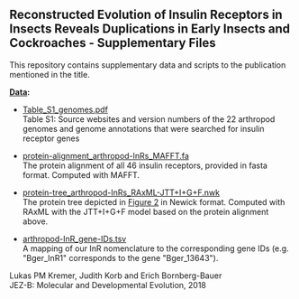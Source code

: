 ## Reconstructed Evolution of Insulin Receptors in Insects Reveals Duplications in Early Insects and Cockroaches - Supplementary Files

This repository contains supplementary data and scripts to the publication mentioned in the title.

**[Data](data/):**

* [Table_S1_genomes.pdf](data/Table_S1_genomes.pdf)  
Table S1: Source websites and version numbers of the 22 arthropod genomes and genome annotations that were searched for insulin
receptor genes

* [protein-alignment_arthropod-InRs_MAFFT.fa](data/protein-alignment_arthropod-InRs_MAFFT.fa)  
The protein alignment of all 46 insulin receptors, provided in fasta format. Computed with MAFFT.

* [protein-tree_arthropod-InRs_RAxML-JTT+I+G+F.nwk](data/protein-tree_arthropod-InRs_RAxML-JTT+I+G+F.nwk)  
The protein tree depicted in [Figure 2](figures/Figure_2.pdf) in Newick format. Computed with RAxML with the JTT+I+G+F model based on the protein alignment above.

* [arthropod-InR_gene-IDs.tsv](data/arthropod-InR_gene-IDs.tsv)  
A mapping of our InR nomenclature to the corresponding gene IDs (e.g. "Bger_InR1" corresponds to the gene "Bger_13643").











Lukas PM Kremer, Judith Korb and Erich Bornberg-Bauer  
JEZ-B: Molecular and Developmental Evolution, 2018
